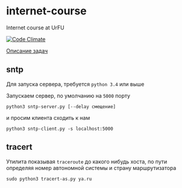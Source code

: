 # internet-course
Internet course at UrFU

[![Code Climate](https://codeclimate.com/github/slogger/internet-course/badges/gpa.svg)](https://codeclimate.com/github/slogger/internet-course)

[Описание задач](http://anytask.urgu.org/course/38)

## sntp
Для запуска сервера, требуется `python 3.4` или выше

Запускаем сервер, по умолчанию на `5000` порту
```
python3 sntp-server.py [--delay смещение]
```

и просим клиента сходить к нам
```
python3 sntp-client.py -s localhost:5000
```

## tracert
Утилита показывая `traceroute` до какого нибудь хоста, по пути определяя номер автономной системы и страну маршрутизатора
```
sudo python3 tracert-as.py ya.ru
```

